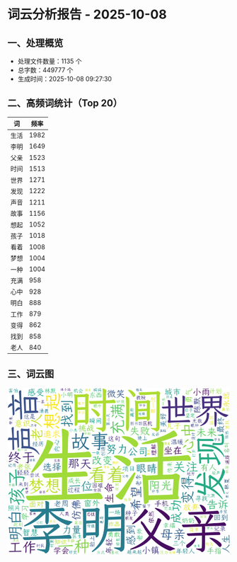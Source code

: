 # 词云分析报告 - 2025-10-08

## 一、处理概览
- 处理文件数量：1135 个
- 总字数：449777 个
- 生成时间：2025-10-08 09:27:30

## 二、高频词统计（Top 20）
| 词 | 频率 |
|----|----|
| 生活 | 1982 |
| 李明 | 1649 |
| 父亲 | 1523 |
| 时间 | 1513 |
| 世界 | 1271 |
| 发现 | 1222 |
| 声音 | 1211 |
| 故事 | 1156 |
| 想起 | 1052 |
| 孩子 | 1018 |
| 看着 | 1008 |
| 梦想 | 1004 |
| 一种 | 1004 |
| 充满 | 958 |
| 心中 | 928 |
| 明白 | 888 |
| 工作 | 879 |
| 变得 | 862 |
| 找到 | 858 |
| 老人 | 840 |


## 三、词云图
![词云图](../images/wordcloud_20251008.png)
